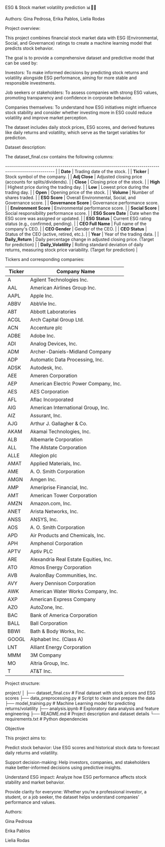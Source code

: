 ESG & Stock market volatility prediction 📊🌱🤖

Authors: Gina Pedrosa, Erika Pablos, Lielia Rodas

Project overview:

This project combines financial stock market data with ESG (Environmental, Social, and Governance) ratings to create a machine learning model that predicts stock behavior.

The goal is to provide a comprehensive dataset and predictive model that can be used by:

Investors: To make informed decisions by predicting stock returns and volatility alongside ESG performance, aiming for more stable and responsible investments.

Job seekers or stakeholders: To assess companies with strong ESG values, promoting transparency and confidence in corporate behavior.

Companies themselves: To understand how ESG initiatives might influence stock stability and consider whether investing more in ESG could reduce volatility and improve market perception.

The dataset includes daily stock prices, ESG scores, and derived features like daily returns and volatility, which serve as the target variables for prediction.

Dataset description:

The dataset_final.csv contains the following columns:

------------------------------------------------------------------------------------------------------- |
| **Date**              | Trading date of the stock.                                                                              |
| **Ticker**            | Stock symbol of the company.                                                                            |
| **Adj Close**         | Adjusted closing price (accounts for splits/dividends).                                                 |
| **Close**             | Closing price of the stock.                                                                             |
| **High**              | Highest price during the trading day.                                                                   |
| **Low**               | Lowest price during the trading day.                                                                    |
| **Open**              | Opening price of the stock.                                                                             |
| **Volume**            | Number of shares traded.                                                                                |
| **ESG Score**         | Overall Environmental, Social, and Governance score.                                                    |
| **Governance Score**  | Governance performance score.                                                                           |
| **Environment Score** | Environmental performance score.                                                                        |
| **Social Score**      | Social responsibility performance score.                                                                |
| **ESG Score Date**    | Date when the ESG score was assigned or updated.                                                        |
| **ESG Status**        | Current ESG rating status (e.g., confirmed, pending).                                                   |
| **CEO Full Name**     | Full name of the company's CEO.                                                                         |
| **CEO Gender**        | Gender of the CEO.                                                                                      |
| **CEO Status**        | Status of the CEO (active, retired, etc.).                                                              |
| **Year**              | Year of the trading data.                                                                               |
| **Daily\_Return**     | Daily percentage change in adjusted closing price. (Target for prediction)                              |
| **Daily\_Volatility** | Rolling standard deviation of daily returns, measuring stock price variability. (Target for prediction) |

Tickers and corresponding companies:

| Ticker | Company Name                          |
| ------ | ------------------------------------- |
| A      | Agilent Technologies Inc.             |
| AAL    | American Airlines Group Inc.          |
| AAPL   | Apple Inc.                            |
| ABBV   | AbbVie Inc.                           |
| ABT    | Abbott Laboratories                   |
| ACGL   | Arch Capital Group Ltd.               |
| ACN    | Accenture plc                         |
| ADBE   | Adobe Inc.                            |
| ADI    | Analog Devices, Inc.                  |
| ADM    | Archer-Daniels-Midland Company        |
| ADP    | Automatic Data Processing, Inc.       |
| ADSK   | Autodesk, Inc.                        |
| AEE    | Ameren Corporation                    |
| AEP    | American Electric Power Company, Inc. |
| AES    | AES Corporation                       |
| AFL    | Aflac Incorporated                    |
| AIG    | American International Group, Inc.    |
| AIZ    | Assurant, Inc.                        |
| AJG    | Arthur J. Gallagher & Co.             |
| AKAM   | Akamai Technologies, Inc.             |
| ALB    | Albemarle Corporation                 |
| ALL    | The Allstate Corporation              |
| ALLE   | Allegion plc                          |
| AMAT   | Applied Materials, Inc.               |
| AME    | A. O. Smith Corporation               |
| AMGN   | Amgen Inc.                            |
| AMP    | Ameriprise Financial, Inc.            |
| AMT    | American Tower Corporation            |
| AMZN   | Amazon.com, Inc.                      |
| ANET   | Arista Networks, Inc.                 |
| ANSS   | ANSYS, Inc.                           |
| AOS    | A. O. Smith Corporation               |
| APD    | Air Products and Chemicals, Inc.      |
| APH    | Amphenol Corporation                  |
| APTV   | Aptiv PLC                             |
| ARE    | Alexandria Real Estate Equities, Inc. |
| ATO    | Atmos Energy Corporation              |
| AVB    | AvalonBay Communities, Inc.           |
| AVY    | Avery Dennison Corporation            |
| AWK    | American Water Works Company, Inc.    |
| AXP    | American Express Company              |
| AZO    | AutoZone, Inc.                        |
| BAC    | Bank of America Corporation           |
| BALL   | Ball Corporation                      |
| BBWI   | Bath & Body Works, Inc.               |
| GOOGL  | Alphabet Inc. (Class A)               |
| LNT    | Alliant Energy Corporation            |
| MMM    | 3M Company                            |
| MO     | Altria Group, Inc.                    |
| T      | AT\&T Inc.                            |

Project structure:

project/
│
├── dataset_final.csv       # Final dataset with stock prices and ESG scores
├── data_preprocessing.py   # Script to clean and prepare the data
├── model_training.py       # Machine Learning model for predicting returns/volatility
├── analysis.ipynb          # Exploratory data analysis and feature engineering
├── README.md               # Project description and dataset details
└── requirements.txt        # Python dependencies

Objective

This project aims to:

Predict stock behavior: Use ESG scores and historical stock data to forecast daily returns and volatility.

Support decision-making: Help investors, companies, and stakeholders make better-informed decisions using predictive insights.

Understand ESG impact: Analyze how ESG performance affects stock stability and market behavior.

Provide clarity for everyone: Whether you’re a professional investor, a student, or a job seeker, the dataset helps understand companies’ performance and values.

Authors:

Gina Pedrosa

Erika Pablos

Lielia Rodas
